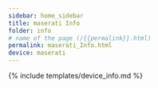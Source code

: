 ```yaml
---
sidebar: home_sidebar
title: maserati Info
folder: info
# name of the page (/{{permalink}}.html)
permalink: maserati_Info.html
device: maserati
---
```

{% include templates/device_info.md %}
